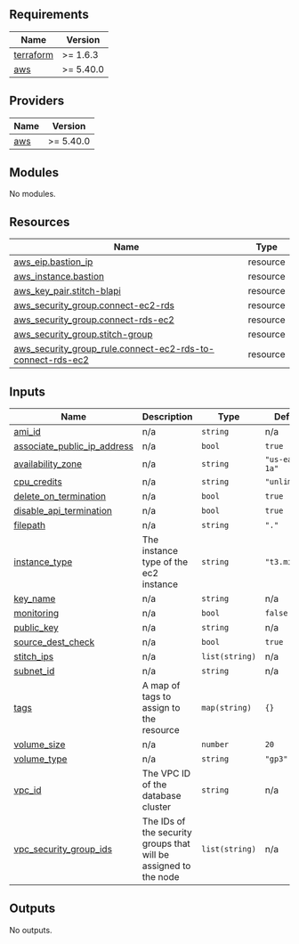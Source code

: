 ## Requirements

| Name | Version |
|------|---------|
| <a name="requirement_terraform"></a> [terraform](#requirement\_terraform) | >= 1.6.3 |
| <a name="requirement_aws"></a> [aws](#requirement\_aws) | >= 5.40.0 |

## Providers

| Name | Version |
|------|---------|
| <a name="provider_aws"></a> [aws](#provider\_aws) | >= 5.40.0 |

## Modules

No modules.

## Resources

| Name | Type |
|------|------|
| [aws_eip.bastion_ip](https://registry.terraform.io/providers/hashicorp/aws/latest/docs/resources/eip) | resource |
| [aws_instance.bastion](https://registry.terraform.io/providers/hashicorp/aws/latest/docs/resources/instance) | resource |
| [aws_key_pair.stitch-blapi](https://registry.terraform.io/providers/hashicorp/aws/latest/docs/resources/key_pair) | resource |
| [aws_security_group.connect-ec2-rds](https://registry.terraform.io/providers/hashicorp/aws/latest/docs/resources/security_group) | resource |
| [aws_security_group.connect-rds-ec2](https://registry.terraform.io/providers/hashicorp/aws/latest/docs/resources/security_group) | resource |
| [aws_security_group.stitch-group](https://registry.terraform.io/providers/hashicorp/aws/latest/docs/resources/security_group) | resource |
| [aws_security_group_rule.connect-ec2-rds-to-connect-rds-ec2](https://registry.terraform.io/providers/hashicorp/aws/latest/docs/resources/security_group_rule) | resource |

## Inputs

| Name | Description | Type | Default | Required |
|------|-------------|------|---------|:--------:|
| <a name="input_ami_id"></a> [ami\_id](#input\_ami\_id) | n/a | `string` | n/a | yes |
| <a name="input_associate_public_ip_address"></a> [associate\_public\_ip\_address](#input\_associate\_public\_ip\_address) | n/a | `bool` | `true` | no |
| <a name="input_availability_zone"></a> [availability\_zone](#input\_availability\_zone) | n/a | `string` | `"us-east-1a"` | no |
| <a name="input_cpu_credits"></a> [cpu\_credits](#input\_cpu\_credits) | n/a | `string` | `"unlimited"` | no |
| <a name="input_delete_on_termination"></a> [delete\_on\_termination](#input\_delete\_on\_termination) | n/a | `bool` | `true` | no |
| <a name="input_disable_api_termination"></a> [disable\_api\_termination](#input\_disable\_api\_termination) | n/a | `bool` | `true` | no |
| <a name="input_filepath"></a> [filepath](#input\_filepath) | n/a | `string` | `"."` | no |
| <a name="input_instance_type"></a> [instance\_type](#input\_instance\_type) | The instance type of the ec2 instance | `string` | `"t3.micro"` | no |
| <a name="input_key_name"></a> [key\_name](#input\_key\_name) | n/a | `string` | n/a | yes |
| <a name="input_monitoring"></a> [monitoring](#input\_monitoring) | n/a | `bool` | `false` | no |
| <a name="input_public_key"></a> [public\_key](#input\_public\_key) | n/a | `string` | n/a | yes |
| <a name="input_source_dest_check"></a> [source\_dest\_check](#input\_source\_dest\_check) | n/a | `bool` | `true` | no |
| <a name="input_stitch_ips"></a> [stitch\_ips](#input\_stitch\_ips) | n/a | `list(string)` | n/a | yes |
| <a name="input_subnet_id"></a> [subnet\_id](#input\_subnet\_id) | n/a | `string` | n/a | yes |
| <a name="input_tags"></a> [tags](#input\_tags) | A map of tags to assign to the resource | `map(string)` | `{}` | no |
| <a name="input_volume_size"></a> [volume\_size](#input\_volume\_size) | n/a | `number` | `20` | no |
| <a name="input_volume_type"></a> [volume\_type](#input\_volume\_type) | n/a | `string` | `"gp3"` | no |
| <a name="input_vpc_id"></a> [vpc\_id](#input\_vpc\_id) | The VPC ID of the database cluster | `string` | n/a | yes |
| <a name="input_vpc_security_group_ids"></a> [vpc\_security\_group\_ids](#input\_vpc\_security\_group\_ids) | The IDs of the security groups that will be assigned to the node | `list(string)` | n/a | yes |

## Outputs

No outputs.
